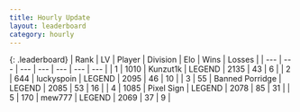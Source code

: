 ```yaml
---
title: Hourly Update
layout: leaderboard
category: hourly
---
```


{: .leaderboard}
| Rank | LV | Player | Division | Elo | Wins | Losses |
| --- | --- | --- | --- | --- | --- | --- |
| <span data-change="0">1</span> | 1010 | <span title="ID: 392407">Kunzut1k</span> | LEGEND | <span data-change="0">2135</span> | <span data-change="0">43</span> | <span data-change="0">6</span> |
| <span data-change="0">2</span> | 644 | <span title="ID: 512212">luckyspoin</span> | LEGEND | <span data-change="0">2095</span> | <span data-change="0">46</span> | <span data-change="0">10</span> |
| <span data-change="0">3</span> | 55 | <span title="ID: 659170">Banned Porridge</span> | LEGEND | <span data-change="4">2085</span> | <span data-change="1">53</span> | <span data-change="0">16</span> |
| <span data-change="0">4</span> | 1085 | <span title="ID: 568882">Pixel Sign</span> | LEGEND | <span data-change="0">2078</span> | <span data-change="0">85</span> | <span data-change="0">31</span> |
| <span data-change="0">5</span> | 170 | <span title="ID: 5578">mew777</span> | LEGEND | <span data-change="0">2069</span> | <span data-change="0">37</span> | <span data-change="0">9</span> |